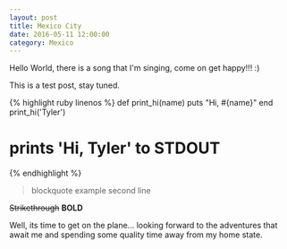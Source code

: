 ```yaml
---
layout: post
title: Mexico City
date: 2016-05-11 12:00:00
category: Mexico
---
```



Hello World, there is a song that I'm singing, come on get happy!!! :)

This is a test post, stay tuned.

{% highlight ruby linenos %}
def print_hi(name)
  puts "Hi, #{name}"
end
print_hi('Tyler')
# prints 'Hi, Tyler' to STDOUT
{% endhighlight %}

> blockquote example
> second line


~~Strikethrough~~
**BOLD**

Well, its time to get on the plane... looking forward to the adventures that await me and spending some quality time away from my home state. 